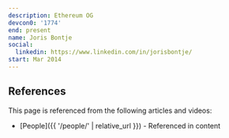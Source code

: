 ```yaml
---
description: Ethereum OG
devcon0: '1774'
end: present
name: Joris Bontje
social:
  linkedin: https://www.linkedin.com/in/jorisbontje/
start: Mar 2014
---
```


## References

This page is referenced from the following articles and videos:

- [People]({{ '/people/' | relative_url }}) - Referenced in content